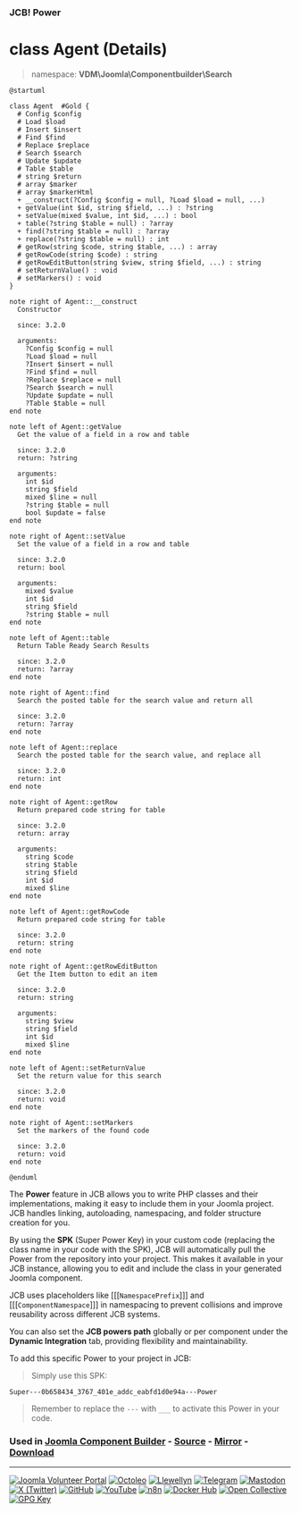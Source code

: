 ### JCB! Power
# class Agent (Details)
> namespace: **VDM\Joomla\Componentbuilder\Search**

```uml
@startuml

class Agent  #Gold {
  # Config $config
  # Load $load
  # Insert $insert
  # Find $find
  # Replace $replace
  # Search $search
  # Update $update
  # Table $table
  # string $return
  # array $marker
  # array $markerHtml
  + __construct(?Config $config = null, ?Load $load = null, ...)
  + getValue(int $id, string $field, ...) : ?string
  + setValue(mixed $value, int $id, ...) : bool
  + table(?string $table = null) : ?array
  + find(?string $table = null) : ?array
  + replace(?string $table = null) : int
  # getRow(string $code, string $table, ...) : array
  # getRowCode(string $code) : string
  # getRowEditButton(string $view, string $field, ...) : string
  # setReturnValue() : void
  # setMarkers() : void
}

note right of Agent::__construct
  Constructor

  since: 3.2.0
  
  arguments:
    ?Config $config = null
    ?Load $load = null
    ?Insert $insert = null
    ?Find $find = null
    ?Replace $replace = null
    ?Search $search = null
    ?Update $update = null
    ?Table $table = null
end note

note left of Agent::getValue
  Get the value of a field in a row and table

  since: 3.2.0
  return: ?string
  
  arguments:
    int $id
    string $field
    mixed $line = null
    ?string $table = null
    bool $update = false
end note

note right of Agent::setValue
  Set the value of a field in a row and table

  since: 3.2.0
  return: bool
  
  arguments:
    mixed $value
    int $id
    string $field
    ?string $table = null
end note

note left of Agent::table
  Return Table Ready Search Results

  since: 3.2.0
  return: ?array
end note

note right of Agent::find
  Search the posted table for the search value and return all

  since: 3.2.0
  return: ?array
end note

note left of Agent::replace
  Search the posted table for the search value, and replace all

  since: 3.2.0
  return: int
end note

note right of Agent::getRow
  Return prepared code string for table

  since: 3.2.0
  return: array
  
  arguments:
    string $code
    string $table
    string $field
    int $id
    mixed $line
end note

note left of Agent::getRowCode
  Return prepared code string for table

  since: 3.2.0
  return: string
end note

note right of Agent::getRowEditButton
  Get the Item button to edit an item

  since: 3.2.0
  return: string
  
  arguments:
    string $view
    string $field
    int $id
    mixed $line
end note

note left of Agent::setReturnValue
  Set the return value for this search

  since: 3.2.0
  return: void
end note

note right of Agent::setMarkers
  Set the markers of the found code

  since: 3.2.0
  return: void
end note

@enduml
```

The **Power** feature in JCB allows you to write PHP classes and their implementations,
making it easy to include them in your Joomla project. JCB handles linking, autoloading,
namespacing, and folder structure creation for you.

By using the **SPK** (Super Power Key) in your custom code (replacing the class name
in your code with the SPK), JCB will automatically pull the Power from the repository
into your project. This makes it available in your JCB instance, allowing you to edit
and include the class in your generated Joomla component.

JCB uses placeholders like [[[`NamespacePrefix`]]] and [[[`ComponentNamespace`]]] in
namespacing to prevent collisions and improve reusability across different JCB systems.

You can also set the **JCB powers path** globally or per component under the
**Dynamic Integration** tab, providing flexibility and maintainability.

To add this specific Power to your project in JCB:

> Simply use this SPK:
```
Super---0b658434_3767_401e_addc_eabfd1d0e94a---Power
```
> Remember to replace the `---` with `___` to activate this Power in your code.

### Used in [Joomla Component Builder](https://www.joomlacomponentbuilder.com) - [Source](https://git.vdm.dev/joomla/Component-Builder) - [Mirror](https://github.com/vdm-io/Joomla-Component-Builder) - [Download](https://git.vdm.dev/joomla/pkg-component-builder/releases)

---
[![Joomla Volunteer Portal](https://img.shields.io/badge/-Joomla-gold?logo=joomla)](https://volunteers.joomla.org/joomlers/1396-llewellyn-van-der-merwe "Join Llewellyn on the Joomla Volunteer Portal: Shaping the Future Together!") [![Octoleo](https://img.shields.io/badge/-Octoleo-black?logo=linux)](https://git.vdm.dev/octoleo "--quiet") [![Llewellyn](https://img.shields.io/badge/-Llewellyn-ffffff?logo=gitea)](https://git.vdm.dev/Llewellyn "Collaborate and Innovate with Llewellyn on Git: Building a Better Code Future!") [![Telegram](https://img.shields.io/badge/-Telegram-blue?logo=telegram)](https://t.me/Joomla_component_builder "Join Llewellyn and the Community on Telegram: Building Joomla Components Together!") [![Mastodon](https://img.shields.io/badge/-Mastodon-9e9eec?logo=mastodon)](https://joomla.social/@llewellyn "Connect and Engage with Llewellyn on Joomla Social: Empowering Communities, One Post at a Time!") [![X (Twitter)](https://img.shields.io/badge/-X-black?logo=x)](https://x.com/llewellynvdm "Join the Conversation with Llewellyn on X: Where Ideas Take Flight!") [![GitHub](https://img.shields.io/badge/-GitHub-181717?logo=github)](https://github.com/Llewellynvdm "Build, Innovate, and Thrive with Llewellyn on GitHub: Turning Ideas into Impact!") [![YouTube](https://img.shields.io/badge/-YouTube-ff0000?logo=youtube)](https://www.youtube.com/@OctoYou "Explore, Learn, and Create with Llewellyn on YouTube: Your Gateway to Inspiration!") [![n8n](https://img.shields.io/badge/-n8n-black?logo=n8n)](https://n8n.io/creators/octoleo "Effortless Automation and Impactful Workflows with Llewellyn on n8n!") [![Docker Hub](https://img.shields.io/badge/-Docker-grey?logo=docker)](https://hub.docker.com/u/llewellyn "Llewellyn on Docker: Containerize Your Creativity!") [![Open Collective](https://img.shields.io/badge/-Donate-green?logo=opencollective)](https://opencollective.com/joomla-component-builder "Donate towards JCB: Help Llewellyn financially so he can continue developing this great tool!") [![GPG Key](https://img.shields.io/badge/-GPG-blue?logo=gnupg)](https://git.vdm.dev/Llewellyn/gpg "Unlock Trust and Security with Llewellyn's GPG Key: Your Gateway to Verified Connections!")